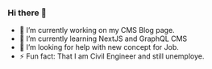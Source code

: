### Hi there 👋

- 🔭 I’m currently working on my CMS Blog page.
- 🌱 I’m currently learning NextJS and GraphQL CMS
- 🤔 I’m looking for help with new concept for Job.
- ⚡ Fun fact: That I am Civil Engineer and still unemploye.

<!--
**Mercuri-Hacker/Mercuri-Hacker** is a ✨ _special_ ✨ repository because its `README.md` (this file) appears on your GitHub profile.

Here are some ideas to get you started:

- 🔭 I’m currently working on my CMS Blog page.
- 🌱 I’m currently learning NextJS and GraphQL CMS
- 🤔 I’m looking for help with new concept for Job.
- ⚡ Fun fact: That I am Civil Engineer and still unemploye.
- 
-->
